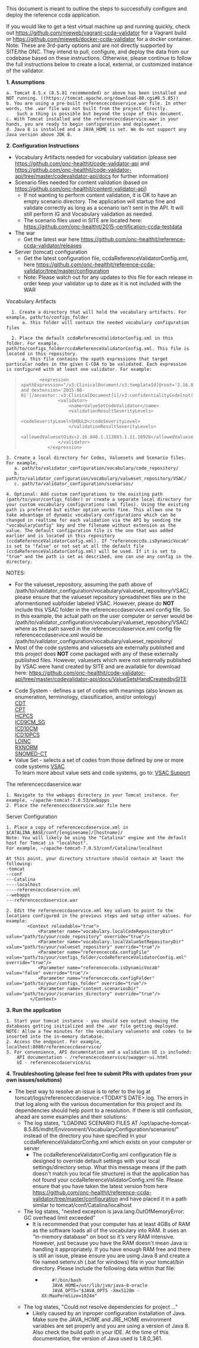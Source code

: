 This document is meant to outline the steps to successfully configure and deploy the reference ccda application.

If you would like to get a test virtual machine up and running quickly, check out https://github.com/mieweb/vagrant-ccda-validator for a Vagrant build or https://github.com/mieweb/docker-ccda-validator for a docker container. Note: These are 3rd-party options and are not directly supported by SITE/the ONC. They intend to pull, configure, and deploy the data from our codebase based on these instructions. Otherwise, please continue to follow the full instructions below to create a local, external, or customized instance of the validator.

**1. Assumptions**

    a. Tomcat 8.5.x (8.5.81 recommended) or above has been installed and NOT running. ((https://tomcat.apache.org/download-80.cgi#8.5.85))
    b. You are using a pre-built referenceccdaservice.war file. In other words, the .war file was not built from the project directly.
        Such a thing is possible but beyond the scope of this document.
    c. With Tomcat installed and the referenceccdaservice.war in your hands, you are ready to begin configuration and deployment.
    d. Java 8 is installed and a JAVA_HOME is set. We do not support any Java version above JDK 8.

**2. Configuration Instructions**
*    Vocabulary Artifacts needed for vocabulary validation (please see https://github.com/onc-healthit/code-validator-api and https://github.com/onc-healthit/code-validator-api/tree/master/codevalidator-api/docs for further information)
*    Scenario files needed for content validation (based on https://github.com/onc-healthit/content-validator-api)
        * If not wanting to perform content validation, it is OK to have an empty scenario directory. The application will startup fine and validate correctly as long as a scenario isn't sent in the API. It will still perform IG and Vocabulary validation as needed. 
        * The scenario files used in SITE are located here: https://github.com/onc-healthit/2015-certification-ccda-testdata
*    The war
        * Get the latest war here https://github.com/onc-healthit/reference-ccda-validator/releases
*    Server (tomcat) configuration
        * Get the latest configuration file, ccdaReferenceValidatorConfig.xml, here https://github.com/onc-healthit/reference-ccda-validator/tree/master/configuration
        * Note: Please watch out for any updates to this file for each release in order keep your validator up to date as it is not included with the WAR

Vocabulary Artifacts

      1. Create a directory that will hold the vocabulary artifacts. For example, path/to/configs_folder
          a. this folder will contain the needed vocabulary configuration files

      2. Place the default ccdaReferenceValidatorConfig.xml in this folder. For example, path/to/configs_folder/ccdaReferenceValidatorConfig.xml. This file is located in this repository.
          a. this file contains the xpath expressions that target particular nodes in the given C-CDA to be validated. Each expression is configured with at least one validator. For example:
>            <expression xpathExpression="/v3:ClinicalDocument/v3:templateId[@root='2.16.840.1.113883.10.20.22.1.1' and @extension='2015-08-01']/ancestor::v3:ClinicalDocument[1]/v3:confidentialityCode[not(@nullFlavor)]">
>            		<validator>
>           			<name>ValueSetCodeValidator</name>
>            			<validationResultSeverityLevels>
>            				<codeSeverityLevel>SHOULD</codeSeverityLevel>
>            			</validationResultSeverityLevels>
>           			<allowedValuesetOids>2.16.840.1.113883.1.11.16926</allowedValuesetOids>
>           		</validator>
>           	</expression>

    3. Create a local directory for Codes, Valuesets and Scenario files. For example,
       a. path/to/validator_configuration/vocabulary/code_repository/
       b. path/to/validator_configuration/vocabulary/valueset_repository/VSAC/
       c. path/to/validator_configuration/scenarios/
       
    4. Optional: Add custom configurations to the existing path (path/to/your/configs_folder) or create a separate local directory for your custom vocabulary configurations (xml files). Using the existing path is preferred but either option works fine. This allows one to take advantage of dynamic vocabulary configurations which can be changed in realtime for each validation via the API by sending the "vocabularyConfig" key and the filename without extension as the value. The default configuration file is the one that was added earlier and is located in this repository (ccdaReferenceValidatorConfig.xml). If "referenceccda.isDynamicVocab" is set to "false" or not set at all the default file (ccdaReferenceValidatorConfig.xml) will be used. If it is set to "true" and the path is set as described, one can use any config in the directory.

NOTES: 
* For the valueset_repository, assuming the path above of /path/to/validator_configuration/vocabulary/valueset_repository/VSAC/, please ensure that the valueset repository spreadsheet files are in the aformentioned subfolder labeled VSAC. However, please do **NOT** include this VSAC folder in the referenceccdaservice.xml config file. So in this example, the actual path on the user computer or server would be /path/to/validator_configuration/vocabulary/valueset_repository/VSAC/ where as the path saved in the referenceccdaservice.xml config file referenceccdaservice.xml would be /path/to/validator_configuration/vocabulary/valueset_repository/
* Most of the code systems and valuesets are externally published and this project does **NOT** come packaged with any of these externally published files. However, valuesets which were not externally published by VSAC were hand created by SITE and are available for download here: https://github.com/onc-healthit/code-validator-api/tree/master/codevalidator-api/docs/ValueSetsHandCreatedbySITE

- Code System - defines a set of codes with meanings (also known as enumeration, terminology, classification, and/or ontology)  
[CDT](https://www.ada.org/en/publications/cdt)  
[CPT](https://www.ama-assn.org/amaone/cpt-current-procedural-terminology)  
[HCPCS](https://www.cms.gov/medicare/coding/medhcpcsgeninfo)  
[ICD9CM_SG](https://www.cdc.gov/nchs/icd/icd9cm.htm)  
[ICD10CM](https://www.cdc.gov/nchs/icd/icd10cm.htm)  
[ICD10PCS](https://www.cms.gov/Medicare/Coding/ICD10/index.html)  
[LOINC](http://loinc.org/)  
[RXNORM](https://www.nlm.nih.gov/research/umls/rxnorm/)  
[SNOMED-CT](https://www.nlm.nih.gov/research/umls/Snomed/snomed_main.html)  
- Value Set - selects a set of codes from those defined by one or more code systems [VSAC ](https://vsac.nlm.nih.gov/)  
To learn more about value sets and code systems, go to: [VSAC Support](https://www.nlm.nih.gov/vsac/support/authorguidelines/code-systems.html)

The referenceccdaservice.war

    1. Navigate to the webapps directory in your Tomcat instance. For example, ~/apache-tomcat-7.0.53/webapps
    2. Place the referenceccdaservice.war file here

Server Configuration

    1. Place a copy of referenceccdaservice.xml in $CATALINA_BASE/conf/[enginename]/[hostname]/
    Note: You will likely be using the "Catalina" engine and the default host for Tomcat is "localhost". 
    For example, ~/apache-tomcat-7.0.53/conf/Catalina/localhost
    
    At this point, your directory structure should contain at least the following:
    -tomcat
    --conf
    ---Catalina
    ----localhost
    ----referenceccdaservice.xml
    --webapps
    ---referenceccdaservice.war  
    
    2. Edit the referenceccdaservice.xml key values to point to the locations configured in the previous steps and setup other values. For example:
            <Context reloadable="true">
                <Parameter name="vocabulary.localCodeRepositoryDir" value="path/to/your/code_repository" override="true"/>
                <Parameter name="vocabulary.localValueSetRepositoryDir" value="path/to/your/valueset_repository" override="true"/>
                <Parameter name="referenceccda.configFile" value="path/to/your/configs_folder/ccdaReferenceValidatorConfig.xml" override="true"/>
                <Parameter name="referenceccda.isDynamicVocab" value="false" override="true"/>
                <Parameter name="referenceccda.configFolder" value="path/to/your/configs_folder" override="true"/>
                <Parameter name="content.scenariosDir" value="path/to/your/scenarios_directory" override="true"/>
             </Context>

**3. Run the application**

    1. Start your tomcat instance - you should see output showing the databases getting initialized and the .war file getting deployed.
    NOTE: Allow a few minutes for the vocabulary valuesets and codes to be inserted into the in-memory database.
    2. Access the endpoint. For example, localhost:8080/referenceccdaservice/
    3. For convenience, API documentation and a validation UI is included:
        API documentation - /referenceccdaservice/swagger-ui.html
        UI - referenceccdaservice/ui
        
**4. Troubleshooting (please feel free to submit PRs with updates from your own issues/solutions)**

* The best way to resolve an issue is to refer to the log at tomcat/logs/referenceccdaservice.<TODAY'S DATE>.log. The errors in that log along with the various documentation for this project and its dependencies should help point to a resolution. If there is still confusion, ahead are some examples and their solutions:
    * The log states, "LOADING SCENARIO FILES AT /opt/apache-tomcat-8.5.85/mdht/Environment/VocabularyConfiguration/scenarios/" instead of the directory you have specified in your ccdaReferenceValidatorConfig.xml which exists on your computer or server
        * The ccdaReferenceValidatorConfig.xml configuration file is designed to override default settings with your local settings/directory setup. What this message means (if the path doesn't match you local file structure) is that the application has not found your ccdaReferenceValidatorConfig.xml file. Please ensure that you have taken the latest version from here https://github.com/onc-healthit/reference-ccda-validator/tree/master/configuration and have placed it in a path similar to tomcat/conf/Catalina/localhost
    * The log states, "nested exception is java.lang.OutOfMemoryError: GC overhead limit exceeded"
        * It is recommended that your computer has at least 4GBs of RAM as the software loads all of the vocabulary into RAM. It uses an "in-memory database" on boot so it's very RAM intensive. However, just because you have the RAM doesn't mean Java is handling it appropriately. If you have enough RAM free and there is still an issue, please ensure you are using Java 8 and create a file named setenv.sh (.bat for windows) file in your tomcat/bin directory. Please include the following data within that file:
            * ``` 
                  #!/bin/bash
                  JAVA_HOME=/usr/lib/jvm/java-8-oracle
                  JAVA_OPTS="$JAVA_OPTS -Xmx5120m -XX:MaxPermSize=1024m"
              ```
    * The log states, "Could not resolve dependencies for project ..."
        * Likely caused by an inproper configuration installation of Java. Make sure the JAVA_HOME and JRE_HOME environment variables are set properly and you are using a version of Java 8. Also check the build path in your IDE. At the time of this documentation, the version of Java used is 1.8.0_361.
